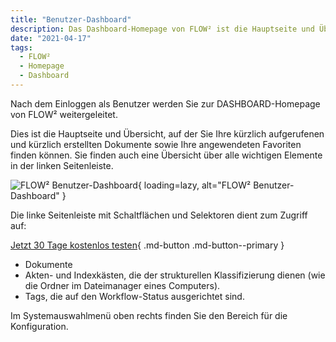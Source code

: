 ```yaml
---
title: "Benutzer-Dashboard"
description: Das Dashboard-Homepage von FLOW² ist die Hauptseite und Übersicht, um kürzlich aufgerufene und kürzlich erstellte Dokumente sowie Ihre angewendeten Favoriten zu finden.
date: "2021-04-17"
tags:
  - FLOW²
  - Homepage
  - Dashboard
---
```


Nach dem Einloggen als Benutzer werden Sie zur DASHBOARD-Homepage von FLOW² weitergeleitet.

Dies ist die Hauptseite und Übersicht, auf der Sie Ihre kürzlich aufgerufenen und kürzlich erstellten Dokumente sowie Ihre angewendeten Favoriten finden können. Sie finden auch eine Übersicht über alle wichtigen Elemente in der linken Seitenleiste.

![FLOW² Benutzer-Dashboard](/images/flow2-dashboard.png){ loading=lazy, alt="FLOW² Benutzer-Dashboard" }

Die linke Seitenleiste mit Schaltflächen und Selektoren dient zum Zugriff auf:

[Jetzt 30 Tage kostenlos testen](https://polydocs.io/free-trail/){ .md-button .md-button--primary }

- Dokumente
- Akten- und Indexkästen, die der strukturellen Klassifizierung dienen (wie die Ordner im Dateimanager eines Computers).
- Tags, die auf den Workflow-Status ausgerichtet sind.

Im Systemauswahlmenü oben rechts finden Sie den Bereich für die Konfiguration.